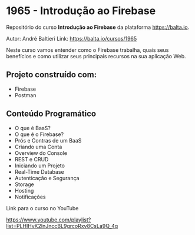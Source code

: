 # 1965 - Introdução ao Firebase #
Repositório do curso **Introdução ao Firebase** da plataforma https://balta.io.

Autor: André Baltieri
Link: https://balta.io/cursos/1965

Neste curso vamos entender como o Firebase trabalha, quais seus benefícios e como utilizar seus principais recursos na sua aplicação Web.

## Projeto construído com: ##
* Firebase
* Postman

## Conteúdo Programático ##
 * O que é BaaS?
 * O que é o Firebase?
 * Prós e Contras de um BaaS
 * Criando uma Conta
 * Overview do Console
 * REST e CRUD
 * Iniciando um Projeto
 * Real-Time Database
 * Autenticação e Segurança
 * Storage
 * Hosting
 * Notificações

Link para o curso no YouTube

https://www.youtube.com/playlist?list=PLHlHvK2lnJnccBL9grcoRxv8CsLa9Q_4q
